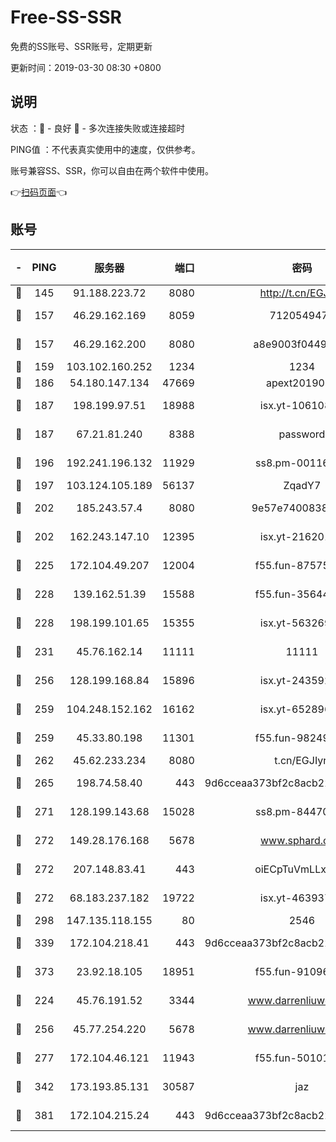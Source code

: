 # Free-SS-SSR

免费的SS账号、SSR账号，定期更新

更新时间：2019-03-30 08:30 +0800

## 说明

状态     ：🙂 - 良好 🙁 - 多次连接失败或连接超时

PING值   ：不代表真实使用中的速度，仅供参考。

账号兼容SS、SSR，你可以自由在两个软件中使用。

👉[扫码页面](https://liesauer.github.io/Free-SS-SSR/)👈

## 账号

|-|PING|服务器|端口|密码|加密方式|区域|
|:----:|:----:|:-----:|-----:|:----:|:----:|:----:|
|🙂|145|91.188.223.72|8080|http://t.cn/EGJIyrl|rc4-md5|RU|
|🙂|157|46.29.162.169|8059|7120549471|aes-256-cfb||
|🙂|157|46.29.162.200|8080|a8e9003f0449cea5|chacha20-ietf|RU|
|🙂|159|103.102.160.252|1234|1234|rc4-md5|JP|
|🙂|186|54.180.147.134|47669|apext2019001|chacha20|KR|
|🙂|187|198.199.97.51|18988|isx.yt-10610872|aes-256-cfb|US|
|🙂|187|67.21.81.240|8388|password|aes-256-cfb|US|
|🙂|196|192.241.196.132|11929|ss8.pm-00116909|aes-256-cfb|US|
|🙂|197|103.124.105.189|56137|ZqadY7|chacha20|US|
|🙂|202|185.243.57.4|8080|9e57e7400838a01e|chacha20-ietf|US|
|🙂|202|162.243.147.10|12395|isx.yt-21620171|aes-256-cfb|US|
|🙂|225|172.104.49.207|12004|f55.fun-87575174|aes-256-cfb|SG|
|🙂|228|139.162.51.39|15588|f55.fun-35644357|aes-256-cfb|SG|
|🙂|228|198.199.101.65|15355|isx.yt-56326959|aes-256-cfb|US|
|🙂|231|45.76.162.14|11111|11111|aes-256-cfb|SG|
|🙂|256|128.199.168.84|15896|isx.yt-24359224|aes-256-cfb|SG|
|🙂|259|104.248.152.162|16162|isx.yt-65289690|aes-256-cfb|SG|
|🙂|259|45.33.80.198|11301|f55.fun-98249734|aes-256-cfb|US|
|🙂|262|45.62.233.234|8080|t.cn/EGJIyrl|rc4-md5|CA|
|🙂|265|198.74.58.40|443|9d6cceaa373bf2c8acb22e60b6a58be6|aes-256-cfb|US|
|🙂|271|128.199.143.68|15028|ss8.pm-84470034|aes-256-cfb|SG|
|🙂|272|149.28.176.168|5678|www.sphard.com|aes-256-cfb|AU|
|🙂|272|207.148.83.41|443|oiECpTuVmLLxk4Ts|aes-256-cfb|AU|
|🙂|272|68.183.237.182|19722|isx.yt-46393764|aes-256-cfb|SG|
|🙂|298|147.135.118.155|80|2546|chacha20|US|
|🙂|339|172.104.218.41|443|9d6cceaa373bf2c8acb22e60b6a58be6|aes-256-cfb|US|
|🙂|373|23.92.18.105|18951|f55.fun-91096122|aes-256-cfb|US|
|🙂|224|45.76.191.52|3344|www.darrenliuwei.com|aes-256-cfb|JP|
|🙂|256|45.77.254.220|5678|www.darrenliuwei.com|aes-256-cfb|SG|
|🙂|277|172.104.46.121|11943|f55.fun-50101204|aes-256-cfb|SG|
|🙂|342|173.193.85.131|30587|jaz|aes-256-cfb|US|
|🙂|381|172.104.215.24|443|9d6cceaa373bf2c8acb22e60b6a58be6|aes-256-cfb|US|
